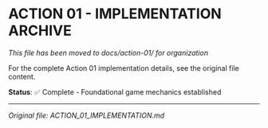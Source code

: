 # ACTION 01 - IMPLEMENTATION ARCHIVE

*This file has been moved to docs/action-01/ for organization*

For the complete Action 01 implementation details, see the original file content.

**Status**: ✅ Complete - Foundational game mechanics established

---

*Original file: ACTION_01_IMPLEMENTATION.md*